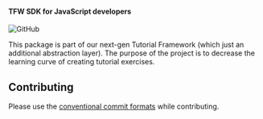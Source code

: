 #### TFW SDK for JavaScript developers ####

![GitHub](https://img.shields.io/github/license/avatao-content/sdk-tfw-node)

This package is part of our next-gen Tutorial Framework (which just an additional abstraction layer). The purpose of the project is to decrease the learning curve of creating tutorial exercises.


## Contributing

Please use the [conventional commit formats](https://www.conventionalcommits.org/en/v1.0.0/) while contributing.
